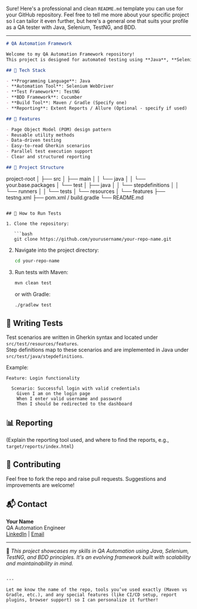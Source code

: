 Sure! Here's a professional and clean `README.md` template you can use for your GitHub repository. Feel free to tell me more about your specific project so I can tailor it even further, but here's a general one that suits your profile as a QA tester with Java, Selenium, TestNG, and BDD.

---

```markdown
# QA Automation Framework

Welcome to my QA Automation Framework repository!  
This project is designed for automated testing using **Java**, **Selenium WebDriver**, **TestNG**, and the **BDD (Behavior Driven Development)** approach.

## 🔧 Tech Stack

- **Programming Language**: Java  
- **Automation Tool**: Selenium WebDriver  
- **Test Framework**: TestNG  
- **BDD Framework**: Cucumber  
- **Build Tool**: Maven / Gradle (Specify one)  
- **Reporting**: Extent Reports / Allure (Optional - specify if used)  

## 🚀 Features

- Page Object Model (POM) design pattern
- Reusable utility methods
- Data-driven testing
- Easy-to-read Gherkin scenarios
- Parallel test execution support
- Clear and structured reporting

## 📁 Project Structure

```
project-root
│
├── src
│   ├── main
│   │   └── java
│   │       └── your.base.packages
│   └── test
│       ├── java
│       │   └── stepdefinitions
│       │   └── runners
│       │   └── tests
│       └── resources
│           └── features
├── testng.xml
├── pom.xml / build.gradle
└── README.md
```

## 🧪 How to Run Tests

1. Clone the repository:

   ```bash
   git clone https://github.com/yourusername/your-repo-name.git
   ```

2. Navigate into the project directory:

   ```bash
   cd your-repo-name
   ```

3. Run tests with Maven:

   ```bash
   mvn clean test
   ```

   or with Gradle:

   ```bash
   ./gradlew test
   ```

## 📝 Writing Tests

Test scenarios are written in Gherkin syntax and located under `src/test/resources/features`.  
Step definitions map to these scenarios and are implemented in Java under `src/test/java/stepdefinitions`.

Example:

```gherkin
Feature: Login functionality

  Scenario: Successful login with valid credentials
    Given I am on the login page
    When I enter valid username and password
    Then I should be redirected to the dashboard
```

## 📊 Reporting

(Explain the reporting tool used, and where to find the reports, e.g., `target/reports/index.html`)

## 🤝 Contributing

Feel free to fork the repo and raise pull requests. Suggestions and improvements are welcome!

## 📬 Contact

**Your Name**  
QA Automation Engineer  
[LinkedIn](https://www.linkedin.com/in/your-profile) | [Email](mailto:your.email@example.com)

---

🧪 *This project showcases my skills in QA Automation using Java, Selenium, TestNG, and BDD principles. It's an evolving framework built with scalability and maintainability in mind.*

```

---

Let me know the name of the repo, tools you’ve used exactly (Maven vs Gradle, etc.), and any special features (like CI/CD setup, report plugins, browser support) so I can personalize it further!
